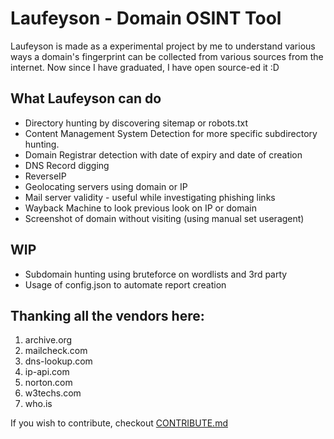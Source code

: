 # Laufeyson - Domain OSINT Tool
Laufeyson is made as a experimental project by me to understand various ways a domain's fingerprint can be collected from various sources from the internet.
Now since I have graduated, I have open source-ed it :D

What Laufeyson can do
---
* Directory hunting by discovering sitemap or robots.txt
* Content Management System Detection for more specific subdirectory hunting.
* Domain Registrar detection with date of expiry and date of creation
* DNS Record digging
* ReverseIP
* Geolocating servers using domain or IP
* Mail server validity - useful while investigating phishing links
* Wayback Machine to look previous look on IP or domain
* Screenshot of domain without visiting (using manual set useragent)

WIP
---
* Subdomain hunting using bruteforce on wordlists and 3rd party
* Usage of config.json to automate report creation

Thanking all the vendors here:
---
1. archive.org
2. mailcheck.com
3. dns-lookup.com
4. ip-api.com
5. norton.com
6. w3techs.com
7. who.is

If you wish to contribute, checkout [CONTRIBUTE.md](https://github.com/rachejazz/Laufeyson/blob/main/docs/CONTRIBUTE.md)
